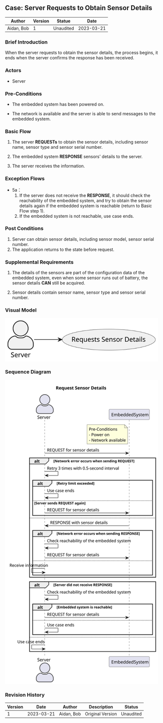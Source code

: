 ## Case: Server Requests to Obtain Sensor Details

| Author     | Version | Statue    | Date       |
| ---------- | ------- | --------- | ---------- |
| Aidan, Bob | 1       | Unaudited | 2023-03-21 |

### Brief Introduction

When the server requests to obtain the sensor details, the process begins, it ends when the server confirms the response has been received. 

### Actors

- Server

### Pre-Conditions

- The embedded system has been powered on.

- The network is available and the server is able to send messages to the embedded system.

### Basic Flow

1. The server **REQUESTs** to obtain the sensor details, including sensor name, sensor type and sensor serial number.

2. The embedded system  **RESPONSE** sensors' details to the server.
2. The server receives the information.

### Exception Flows

- 5a：
  1. If the server does not receive the **RESPONSE**, it should check the reachability of the embedded system, and try to obtain the sensor details again if the embedded system is reachable (return to Basic Flow step 1).
  2. If the embedded system is not reachable, use case ends.

### Post Conditions

1. Server can obtain sensor details, including sensor model, sensor serial number.
2. The application returns to the state before request.

### Supplemental Requirements

1. The details of the sensors are part of the configuration data of the embedded system, even when some sensor runs out of battery, the sensor details **CAN** still be acquired.

2. Sensor details contain sensor name, sensor type and sensor serial number.

### Visual Model

<img src="./UseCaseDiagram/Server Requests Sensor Details.svg" style="zoom:150%;" />

### Sequence Diagram

<img src="./SequenceDiagram/RequestSensorDetails.svg" />

### Revision History

| Version | Date       | Author     | Description      | Status    |
| ------- | ---------- | ---------- | ---------------- | --------- |
| 1       | 2023-03-21 | Aidan, Bob | Original Version | Unaudited |
